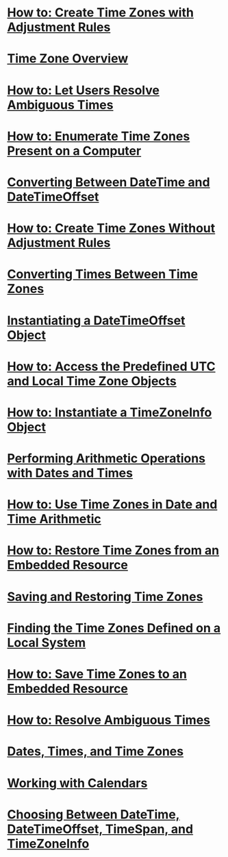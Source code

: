 # [How to: Create Time Zones with Adjustment Rules](how-to-create-time-zones-with-adjustment-rules.md)
# [Time Zone Overview](time-zone-overview.md)
# [How to: Let Users Resolve Ambiguous Times](how-to-let-users-resolve-ambiguous-times.md)
# [How to: Enumerate Time Zones Present on a Computer](how-to-enumerate-time-zones-present-on-a-computer.md)
# [Converting Between DateTime and DateTimeOffset](converting-between-datetime-and-datetimeoffset.md)
# [How to: Create Time Zones Without Adjustment Rules](how-to-create-time-zones-without-adjustment-rules.md)
# [Converting Times Between Time Zones](converting-times-between-time-zones.md)
# [Instantiating a DateTimeOffset Object](instantiating-a-datetimeoffset-object.md)
# [How to: Access the Predefined UTC and Local Time Zone Objects](how-to-access-the-predefined-utc-and-local-time-zone-objects.md)
# [How to: Instantiate a TimeZoneInfo Object](how-to-instantiate-a-timezoneinfo-object.md)
# [Performing Arithmetic Operations with Dates and Times](performing-arithmetic-operations-with-dates-and-times.md)
# [How to: Use Time Zones in Date and Time Arithmetic](how-to-use-time-zones-in-date-and-time-arithmetic.md)
# [How to: Restore Time Zones from an Embedded Resource](how-to-restore-time-zones-from-an-embedded-resource.md)
# [Saving and Restoring Time Zones](saving-and-restoring-time-zones.md)
# [Finding the Time Zones Defined on a Local System](finding-the-time-zones-defined-on-a-local-system.md)
# [How to: Save Time Zones to an Embedded Resource](how-to-save-time-zones-to-an-embedded-resource.md)
# [How to: Resolve Ambiguous Times](how-to-resolve-ambiguous-times.md)
# [Dates, Times, and Time Zones](dates-times-and-time-zones.md)
# [Working with Calendars](working-with-calendars.md)
# [Choosing Between DateTime, DateTimeOffset, TimeSpan, and TimeZoneInfo](choosing-between-datetime-datetimeoffset-timespan-and-timezoneinfo.md)
